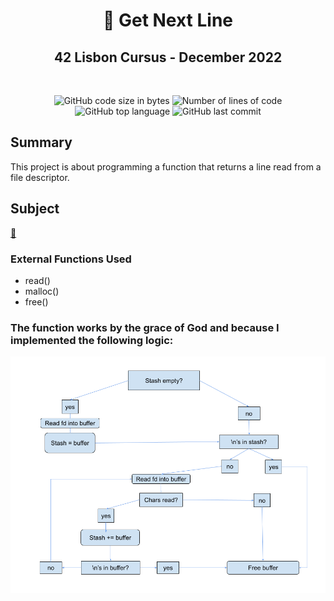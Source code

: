 
<h1 align="center">
	📖 Get Next Line
</h1>
<h2 align="center">
	42 Lisbon Cursus - December 2022
</h2>

<br /> 
<p align="center">
	<img alt="GitHub code size in bytes" src="https://img.shields.io/github/languages/code-size/MrFacundo/42_get_next_line?color=lightblue" />
	<img alt="Number of lines of code" src="https://img.shields.io/tokei/lines/github/MrFacundo/42_get_next_line?color=critical" />
	<img alt="GitHub top language" src="https://img.shields.io/github/languages/top/MrFacundo/42_get_next_line?color=blue" />
	<img alt="GitHub last commit" src="https://img.shields.io/github/last-commit/MrFacundo/42_get_next_line?color=green" />
</p>


## Summary
This project is about programming a function that returns a line
read from a file descriptor.

## Subject
[📗️](en.subject.pdf) 



### External Functions Used

- read()  
- malloc()
- free()


### The function works by the grace of God and because I implemented the following logic: 

![diagram](gnl_flowchart.png)
